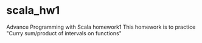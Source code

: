 scala_hw1
=========

Advance Programming with Scala homework1
This homework is to practice "Curry sum/product of intervals on functions"
